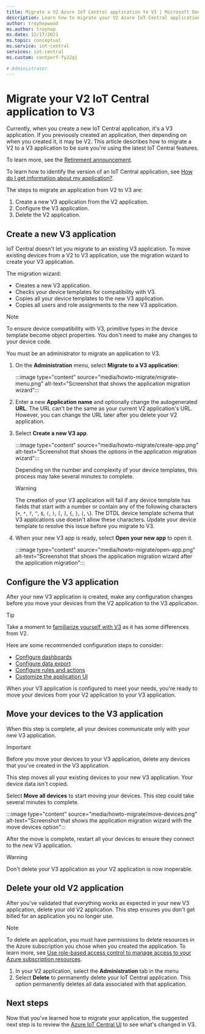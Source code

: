 ```yaml
---
title: Migrate a V2 Azure IoT Central application to V3 | Microsoft Docs
description: Learn how to migrate your V2 Azure IoT Central application to V3
author: troyhopwood
ms.author: troyhop
ms.date: 12/17/2021
ms.topic: conceptual
ms.service: iot-central
services: iot-central
ms.custom: contperf-fy22q1

# Administrator
---
```


# Migrate your V2 IoT Central application to V3

Currently, when you create a new IoT Central application, it's a V3 application. If you previously created an application, then depending on when you created it, it may be V2. This article describes how to migrate a V2 to a V3 application to be sure you're using the latest IoT Central features.

To learn more, see the [Retirement announcement](/answers/questions/529295/retirement-announcement-upgrade-to-iot-central-v3.html).

To learn how to identify the version of an IoT Central application, see [How do I get information about my application?](howto-faq.yml#how-do-i-get-information-about-my-application-).

The steps to migrate an application from V2 to V3 are:

1. Create a new V3 application from the V2 application.
1. Configure the V3 application.
1. Delete the V2 application.

## Create a new V3 application

IoT Central doesn't let you migrate to an existing V3 application. To move existing devices from a V2 to V3 application, use the migration wizard to create your V3 application.

The migration wizard:

- Creates a new V3 application.
- Checks your device templates for compatibility with V3.
- Copies all your device templates to the new V3 application.
- Copies all users and role assignments to the new V3 application.

> [!NOTE]
> To ensure device compatibility with V3, primitive types in the device template become object properties. You don't need to make any changes to your device code.

You must be an administrator to migrate an application to V3.

1. On the **Administration** menu, select **Migrate to a V3 application**:

    :::image type="content" source="media/howto-migrate/migrate-menu.png" alt-text="Screenshot that shows the application migration wizard":::

1. Enter a new **Application name** and optionally change the autogenerated  **URL**. The URL can't be the same as your current V2 application's URL. However, you can change the URL later after you delete your V2 application.

1. Select **Create a new V3 app**.

    :::image type="content" source="media/howto-migrate/create-app.png" alt-text="Screenshot that shows the options in the application migration wizard":::

    Depending on the number and complexity of your device templates, this process may take several minutes to complete.

    > [!Warning]
    > The creation of your V3 application will fail if any device template has fields that start with a number or contain any of the following characters (`+`, `*`, `?`, `^`, `$`, `(`, `)`, `[`, `]`, `{`, `}`, `|`, `\`). The DTDL device template schema that V3 applications use doesn't allow these characters. Update your device template to resolve this issue before you migrate to V3.

1. When your new V3 app is ready, select **Open your new app** to open it.

    :::image type="content" source="media/howto-migrate/open-app.png" alt-text="Screenshot that shows the application migration wizard after the application migration":::

## Configure the V3 application

After your new V3 application is created, make any configuration changes before you move your devices from the V2 application to the V3 application.

> [!TIP]
> Take a moment to [familiarize yourself with V3](overview-iot-central-tour.md#navigate-your-application) as it has some differences from V2.

Here are some recommended configuration steps to consider:

- [Configure dashboards](howto-manage-dashboards.md)
- [Configure data export](howto-export-data.md)
- [Configure rules and actions](quick-configure-rules.md)
- [Customize the application UI](howto-customize-ui.md)

When your V3 application is configured to meet your needs, you're ready to move your devices from your V2 application to your V3 application.

## Move your devices to the V3 application

When this step is complete, all your devices communicate only with your new V3 application.

> [!IMPORTANT]
> Before you move your devices to your V3 application, delete any devices that you've created in the V3 application.

This step moves all your existing devices to your new V3 application. Your device data isn't copied.

Select **Move all devices** to start moving your devices. This step could take several minutes to complete.

:::image type="content" source="media/howto-migrate/move-devices.png" alt-text="Screenshot that shows the application migration wizard with the move devices option":::

After the move is complete, restart all your devices to ensure they connect to the new V3 application.

> [!WARNING]
> Don't delete your V3 application as your V2 application is now inoperable.

## Delete your old V2 application

After you've validated that everything works as expected in your new V3 application, delete your old V2 application. This step ensures you don't get billed for an application you no longer use.

> [!Note]
> To delete an application, you must have permissions to delete resources in the Azure subscription you chose when you created the application. To learn more, see [Use role-based access control to manage access to your Azure subscription resources](../../role-based-access-control/role-assignments-portal.md).

1. In your V2 application, select the **Administration** tab in the menu
2. Select **Delete** to permanently delete your IoT Central application. This option permanently deletes all data associated with that application.

## Next steps

Now that you've learned how to migrate your application, the suggested next step is to review the [Azure IoT Central UI](overview-iot-central-tour.md) to see what's changed in V3.
